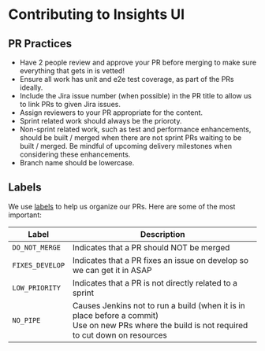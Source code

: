 # Contributing to Insights UI

## PR Practices

- Have 2 people review and approve your PR before merging to make sure everything that gets in is vetted!
- Ensure all work has unit and e2e test coverage, as part of the PRs ideally.
- Include the Jira issue number (when possible) in the PR title to allow us to link PRs to given Jira issues.
- Assign reviewers to your PR appropriate for the content.
- Sprint related work should always be the prioroty.
- Non-sprint related work, such as test and performance enhancements, should be built / merged when there are not sprint PRs waiting to be built / merged. Be mindful of upcoming delivery milestones when considering these enhancements.
- Branch name should be lowercase.

## Labels

We use [labels](https://help.github.com/en/articles/about-labels) to help us organize our PRs.
Here are some of the most important:

| Label           | Description                                                                                                                                        |
| --------------- | -------------------------------------------------------------------------------------------------------------------------------------------------- |
| `DO_NOT_MERGE`  | Indicates that a PR should NOT be merged                                                                                                           |
| `FIXES_DEVELOP` | Indicates that a PR fixes an issue on develop so we can get it in ASAP                                                                             |
| `LOW_PRIORITY`  | Indicates that a PR is not directly related to a sprint                                                                                            |
| `NO_PIPE`       | Causes Jenkins not to run a build (when it is in place before a commit)<br>Use on new PRs where the build is not required to cut down on resources |
